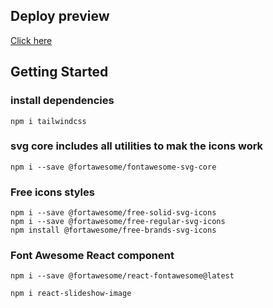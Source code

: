 ## Deploy preview

[Click here](https://wine-shop-marin.netlify.app/)

## Getting Started 

### install dependencies
```
npm i tailwindcss
```
### svg core includes all utilities to mak the icons work
```
npm i --save @fortawesome/fontawesome-svg-core
```

### Free icons styles
```
npm i --save @fortawesome/free-solid-svg-icons
npm i --save @fortawesome/free-regular-svg-icons
npm install @fortawesome/free-brands-svg-icons

```

### Font Awesome React component 

```
npm i --save @fortawesome/react-fontawesome@latest
```

```
npm i react-slideshow-image
```